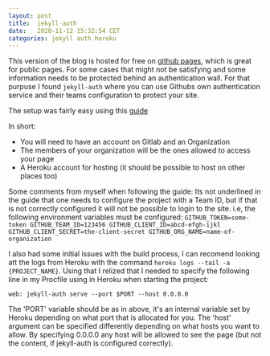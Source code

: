 ```yaml
---
layout:	post
title:	jekyll-auth
date:	2020-11-12 15:32:54 CET
categories:	jekyll auth heroku
---
```

This version of the blog is hosted for free on [github pages](https://pages.github.com/), which is great for public pages. For some cases that might not be satisfying and some information needs to be protected behind an authentication wall. For that purpuse I found ``jekyll-auth`` where you can use Githubs own authentication service and their teams configuration to protect your site.

The setup was fairly easy using this [guide](https://ben.balter.com/jekyll-auth/)

In short:
  * You will need to have an account on Gitlab and an Organization
  * The members of your organization will be the ones allowed to access your page
  * A Heroku account for hosting (it should be possible to host on other places too)

Some comments from myself when following the guide:
  Its not underlined in the guide that one needs to configure the project with a Team ID, but if that is not correctly configured it will not be possible to login to the site.
  i.e, the following environment variables must be configured:
  ``
GITHUB_TOKEN=some-token
GITHUB_TEAM_ID=123456
GITHUB_CLIENT_ID=abcd-efgh-ijkl
GITHUB_CLIENT_SECRET=the-client-secret
GITHUB_ORG_NAME=name-of-organization
  ``

I also had some initial issues with the build process, I can recomend looking att the logs from Heroku with the command ``heroku logs --tail -a {PROJECT_NAME}``. Using that I relized that I needed to specify the following line in my Procfile using in Heroku when starting the project:
  
``web: jekyll-auth serve --port $PORT --host 0.0.0.0``

The 'PORT' variable should be as in above, it's an internal variable set by Heroku depending on what port that is allocated for you. The 'host' argument can be specified differently depending on what hosts you want to allow. By specifying 0.0.0.0 any host will be allowed to see the page (but not the content, if jekyll-auth is configured correctly). 

  
